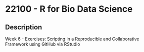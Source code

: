 22100 - R for Bio Data Science
================

## Description

Week 6 - Exercises: Scripting in a Reproducible and Collaborative Framework using GitHub via RStudio